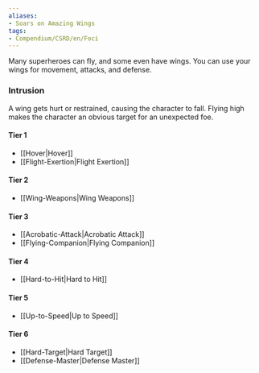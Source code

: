 ```yaml
---  
aliases:  
- Soars on Amazing Wings  
tags:  
- Compendium/CSRD/en/Foci  
---
```

  
Many superheroes can fly, and some even have wings. You can use your wings for movement, attacks, and defense.  
 ### Intrusion  
A wing gets hurt or restrained, causing the character to fall. Flying high makes the character an obvious target for an unexpected foe.
  
#### Tier 1  
* [[Hover|Hover]]  
* [[Flight-Exertion|Flight Exertion]]  
#### Tier 2  
  
* [[Wing-Weapons|Wing Weapons]]  
#### Tier 3  
  
  - [[Acrobatic-Attack|Acrobatic Attack]]  
  - [[Flying-Companion|Flying Companion]]  
#### Tier 4  
  
* [[Hard-to-Hit|Hard to Hit]]  
#### Tier 5  
  
* [[Up-to-Speed|Up to Speed]]  
#### Tier 6  
  
  - [[Hard-Target|Hard Target]]  
  - [[Defense-Master|Defense Master]]  

